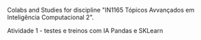 Colabs and Studies for discipline "IN1165 Tópicos Avvançados em Inteligência Computacional 2".

Atividade 1 - testes e treinos com IA Pandas e SKLearn
